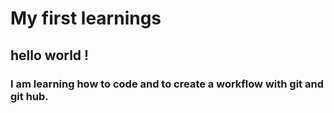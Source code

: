 # My first learnings
## hello world ! 
### I am learning how to code and to create a workflow with git and git hub.